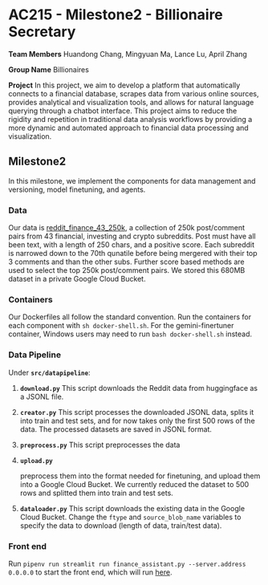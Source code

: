 # AC215 - Milestone2 - Billionaire Secretary

**Team Members**
Huandong Chang, Mingyuan Ma, Lance Lu, April Zhang

**Group Name**
Billionaires

**Project**
In this project, we aim to develop a platform that automatically connects to a financial database, scrapes data from various online sources, provides analytical and visualization tools, and allows for natural language querying through a chatbot interface. This project aims to reduce the rigidity and repetition in traditional data analysis workflows by providing a more dynamic and automated approach to financial data processing and visualization.

## Milestone2
In this milestone, we implement the components for data management and versioning, model finetuning, and agents.

### Data
Our data is [reddit_finance_43_250k](https://huggingface.co/datasets/winddude/reddit_finance_43_250k), a collection of 250k post/comment pairs from 43 financial, investing and crypto subreddits. Post must have all been text, with a length of 250 chars, and a positive score. Each subreddit is narrowed down to the 70th qunatile before being mergered with their top 3 comments and than the other subs. Further score based methods are used to select the top 250k post/comment pairs. We stored this 680MB dataset in a private Google Cloud Bucket.

### Containers
Our Dockerfiles all follow the standard convention. Run the containers for each component with `sh docker-shell.sh`. For the gemini-finertuner container, Windows users may need to run `bash docker-shell.sh` instead.

### Data Pipeline
Under **`src/datapipeline`**:
1. **`download.py`**
This script downloads the Reddit data from huggingface as a JSONL file.
2. **`creator.py`**
This script processes the downloaded JSONL data, splits it into train and test sets, and for now takes only the first 500 rows of the data. The processed datasets are saved in JSONL format.
3. **`preprocess.py`**
This script preprocesses the data
4. **`upload.py`**
   
   
   preprocess them into the format needed for finetuning, and upload them into a  Google Cloud Bucket. We currently reduced the dataset to 500 rows and splitted them into train and test sets.

2. **`dataloader.py`**
   This script downloads the existing data in the Google Cloud Bucket. Change the `ftype` and `source_blob_name` variables to specify the data to download (length of data, train/test data).

### Front end
Run `pipenv run streamlit run finance_assistant.py --server.address 0.0.0.0` to start the front end, which will run [here](http://localhost:8501).